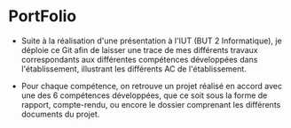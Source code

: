 # PortFolio

- Suite à la réalisation d'une présentation à l'IUT (BUT 2 Informatique), je déploie ce Git afin de laisser une trace de mes différents travaux correspondants aux différentes compétences développées dans l'établissement, illustrant les différents AC de l'établissement.  

- Pour chaque compétence, on retrouve un projet réalisé en accord avec une des 6 compétences développées, que ce soit sous la forme de rapport, compte-rendu, ou encore le dossier comprenant les différents documents du projet. 

